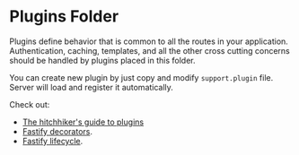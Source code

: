 # Plugins Folder

Plugins define behavior that is common to all the routes in your
application. Authentication, caching, templates, and all the other cross
cutting concerns should be handled by plugins placed in this folder.

You can create new plugin by just copy and modify `support.plugin` file.
Server will load and register it automatically.

Check out:

* [The hitchhiker's guide to plugins](https://github.com/fastify/fastify/blob/master/docs/Plugins-Guide.md)
* [Fastify decorators](https://www.fastify.io/docs/latest/Decorators/).
* [Fastify lifecycle](https://www.fastify.io/docs/latest/Lifecycle/).

